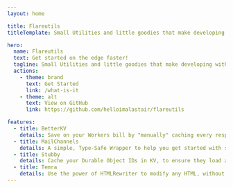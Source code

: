 ```yaml
---
layout: home

title: Flareutils
titleTemplate: Small Utilities and little goodies that make developing with Cloudflare easier and faster.

hero:
  name: Flareutils
  text: Get started on the edge faster!
  tagline: Small Utilities and little goodies that make developing with Cloudflare easier and faster.
  actions:
    - theme: brand
      text: Get Started
      link: /what-is-it
    - theme: alt
      text: View on GitHub
      link: https://github.com/helloimalastair/flareutils

features:
  - title: BetterKV
    details: Save on your Workers bill by "manually" caching every response, without having to lift a finger!
  - title: MailChannels
    details: A simple, Type-Safe Wrapper to help you get started with sending emails via MailChannels!
  - title: Stubby
    details: Cache your Durable Object IDs in KV, to ensure they load as fast as possible!
  - title: Temra
    details: Use the power of HTMLRewriter to modify any HTML, without any expensive DOM loads!
---
```

